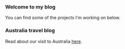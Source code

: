 ### Welcome to my blog

You can find some of the projects I'm working on below.

### Australia travel blog

Read about our visit to Australia [here](/australia-travel-blog).

